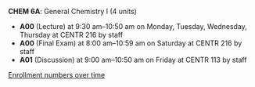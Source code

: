 **CHEM 6A**: General Chemistry I (4 units)

- **A00** (Lecture) at 9:30 am–10:50 am on Monday, Tuesday, Wednesday, Thursday at CENTR 216 by staff
- **A00** (Final Exam) at 8:00 am–10:59 am on Saturday at CENTR 216 by staff
- **A01** (Discussion) at 9:00 am–10:50 am on Friday at CENTR 113 by staff

[Enrollment numbers over time](./CHEM6A.tsv)
